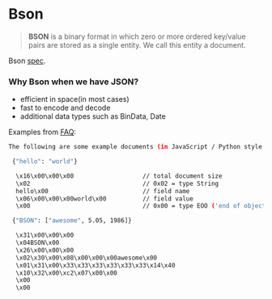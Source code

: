 # Bson

> **BSON** is a binary format in which zero or more ordered key/value pairs are stored as a single entity. We call this entity a document.

Bson [spec](http://bsonspec.org/spec.html).

### Why Bson when we have JSON?

- efficient in space(in most cases)
- fast to encode and decode
- additional data types such as BinData, Date

Examples from [FAQ](http://bsonspec.org/faq.html):

```bash
The following are some example documents (in JavaScript / Python style syntax) and their corresponding BSON representations.

 {"hello": "world"}

  \x16\x00\x00\x00                   // total document size
  \x02                               // 0x02 = type String
  hello\x00                          // field name
  \x06\x00\x00\x00world\x00          // field value
  \x00                               // 0x00 = type EOO ('end of object')

 {"BSON": ["awesome", 5.05, 1986]}

  \x31\x00\x00\x00
  \x04BSON\x00
  \x26\x00\x00\x00
  \x02\x30\x00\x08\x00\x00\x00awesome\x00
  \x01\x31\x00\x33\x33\x33\x33\x33\x33\x14\x40
  \x10\x32\x00\xc2\x07\x00\x00
  \x00
  \x00
```

